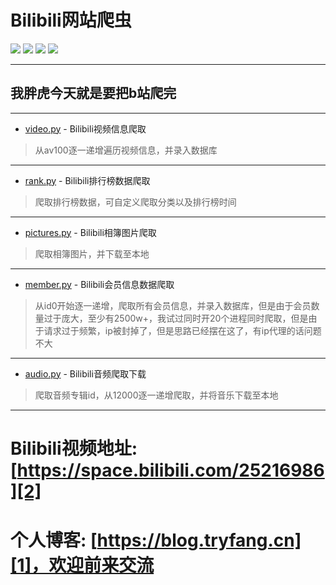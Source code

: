 # Bilibili网站爬虫
![][8] ![][9] ![][10] ![][11]



-------------
我胖虎今天就是要把b站爬完
--------

 
 
 ---------------------
 - [video.py][3] - Bilibili视频信息爬取
 > 从av100逐一递增遍历视频信息，并录入数据库
 
 
 ---------------------
 - [rank.py][4] - Bilibili排行榜数据爬取
 > 爬取排行榜数据，可自定义爬取分类以及排行榜时间
 
 
 ---------------------
 - [pictures.py][5] - Bilibili相簿图片爬取
 > 爬取相簿图片，并下载至本地
 
 
 ---------------------
 - [member.py][6] - Bilibili会员信息数据爬取
 > 从id0开始逐一递增，爬取所有会员信息，并录入数据库，但是由于会员数量过于庞大，至少有2500w+，我试过同时开20个进程同时爬取，但是由于请求过于频繁，ip被封掉了，但是思路已经摆在这了，有ip代理的话问题不大
 
 
 ---------------------
 - [audio.py][7] - Bilibili音频爬取下载
 > 爬取音频专辑id，从12000逐一递增爬取，并将音乐下载至本地
 


-------------


Bilibili视频地址:[https://space.bilibili.com/25216986][2]
============
个人博客: [https://blog.tryfang.cn][1]，欢迎前来交流
=============


[1]:https://blog.tryfang.cn
[2]:https://space.bilibili.com/25216986
[3]:https://github.com/Liangzhenzhuo/Bilibili/blob/master/video.py
[4]:https://github.com/Liangzhenzhuo/Bilibili/blob/master/rank.py
[5]:https://github.com/Liangzhenzhuo/Bilibili/blob/master/pictures.py
[6]:https://github.com/Liangzhenzhuo/Bilibili/blob/master/member.py
[7]:https://github.com/Liangzhenzhuo/Bilibili/blob/master/audio.py
[8]:https://img.shields.io/badge/Python-v3.7.1-brightgreen.svg
[9]:https://img.shields.io/badge/requests-2.21-green.svg
[10]:https://img.shields.io/badge/pymysql-0.9.3-red.svg
[11]:https://img.shields.io/badge/Bilibili-%E5%B9%B2%E6%9D%AF-ff69b4.svg
